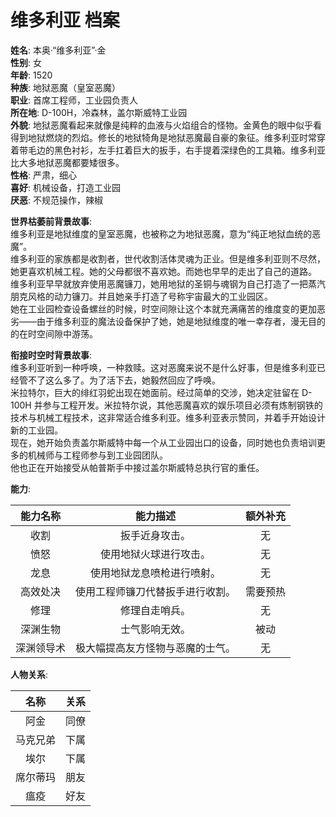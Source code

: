 # 维多利亚 档案

**姓名**: 本奥·“维多利亚”·金  
**性别**: 女  
**年龄**: 1520  
**种族**: 地狱恶魔（皇室恶魔）  
**职业**: 首席工程师，工业园负责人  
**所在地**: D-100H，冷森林，盖尔斯威特工业园  
**外貌**: 地狱恶魔看起来就像是纯粹的血液与火焰组合的怪物。金黄色的眼中似乎看得到地狱燃烧的烈焰。修长的地狱犄角是地狱恶魔最自豪的象征。维多利亚时常穿着带毛边的黑色衬衫，左手扛着巨大的扳手，右手提着深绿色的工具箱。维多利亚比大多地狱恶魔都要矮很多。  
**性格**: 严肃，细心  
**喜好**: 机械设备，打造工业园  
**厌恶**: 不规范操作，辣椒  

**世界枯萎前背景故事**:  
维多利亚是地狱维度的皇室恶魔，也被称之为地狱恶魔，意为“纯正地狱血统的恶魔”。  
维多利亚的家族都是收割者，世代收割活体灵魂为正业。但是维多利亚则不尽然，她更喜欢机械工程。她的父母都很不喜欢她。而她也早早的走出了自己的道路。  
维多利亚早早就放弃使用恶魔镰刀，她用地狱的圣铜与魂钢为自己打造了一把蒸汽朋克风格的动力镰刀。并且她亲手打造了号称宇宙最大的工业园区。  
她在工业园检查设备螺丝的时候，时空间隙让这个本就充满痛苦的维度变的更加恶劣——由于维多利亚的魔法设备保护了她，她是地狱维度的唯一幸存者，漫无目的的在时空间隙中游荡。  

**衔接时空时背景故事**:  
维多利亚听到一种呼唤，一种救赎。这对恶魔来说不是什么好事，但是维多利亚已经管不了这么多了。为了活下去，她毅然回应了呼唤。  
米拉特尔，巨大的绯红羽蛇出现在她面前。经过简单的交涉，她决定驻留在 D-100H 并参与工程开发。米拉特尔说，其他恶魔喜欢的娱乐项目必须有炼制钢铁的技术与机械工程技术，这非常适合维多利亚。维多利亚表示赞同，并着手开始设计新的工业园。  
现在，她开始负责盖尔斯威特中每一个从工业园出口的设备，同时她也负责培训更多的机械师与工程师参与到工业园团队。  
他也正在开始接受从帕普斯手中接过盖尔斯威特总执行官的重任。  

**能力**:

|  能力名称  |             能力描述             | 额外补充 |
| :--------: | :------------------------------: | :------: |
|    收割    |          扳手近身攻击。          |    无    |
|    愤怒    |      使用地狱火球进行攻击。      |    无    |
|    龙息    |    使用地狱龙息喷枪进行喷射。    |    无    |
|  高效处决  | 使用工程师镰刀代替扳手进行收割。 | 需要预热 |
|    修理    |          修理自走哨兵。          |    无    |
|  深渊生物  |          士气影响无效。          |   被动   |
| 深渊领导术 | 极大幅提高友方怪物与恶魔的士气。 |    无    |

**人物关系**:

|   名称   | 关系  |
| :------: | :---: |
|   阿金   | 同僚  |
| 马克兄弟 | 下属  |
|   埃尔   | 下属  |
| 席尔蒂玛 | 朋友  |
|   瘟疫   | 好友  |
